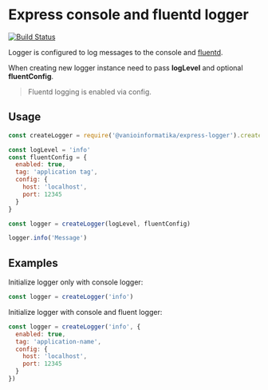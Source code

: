 # Express console and fluentd logger

[![Build Status](https://travis-ci.org/vanioinformatika/node-express-logger.svg?branch=develop)](https://travis-ci.org/vanioinformatika/node-express-logger)

Logger is configured to log messages to the console and [fluentd](http://www.fluentd.org/).

When creating new logger instance need to pass **logLevel** and optional **fluentConfig**.

> Fluentd logging is enabled via config.

## Usage

```javascript
const createLogger = require('@vanioinformatika/express-logger').createLogger

const logLevel = 'info'
const fluentConfig = {
  enabled: true,
  tag: 'application tag',
  config: {
    host: 'localhost',
    port: 12345
  }
}

const logger = createLogger(logLevel, fluentConfig)

logger.info('Message')
```

## Examples

Initialize logger only with console logger:

```javascript
const logger = createLogger('info')
```

Initialize logger with console and fluent logger:

```javascript
const logger = createLogger('info', {
  enabled: true,
  tag: 'application-name',
  config: {
    host: 'localhost',
    port: 12345
  }
})
```